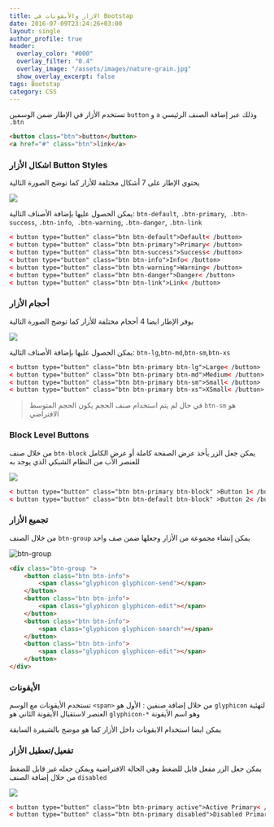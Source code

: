 ```yaml
---
title: الازار واﻷيقونات في Bootstap
date: 2016-07-09T23:24:26+03:00
layout: single
author_profile: true
header:
  overlay_color: "#000"
  overlay_filter: "0.4"
  overlay_image: "/assets/images/nature-grain.jpg"
  show_overlay_excerpt: false
tags: Bootstap
category: CSS
---
```

تستخدم الأزار في الإطار ضمن الوسمين `button` و `a`  وذلك عبر إضافة الصنف الرئيسي `.btn`

~~~html
<button class="btn">button</button>
<a href="#" class="btn">link</a>
~~~

### اشكال الأزار  Button Styles


يحتوي الإطار على 7 أشكال مختلفة للأزار كما توضح الصورة التالية

![ ](http://www.hub4tech.com/sites/default/files/tutorial/bootstrap/bootstrap-ch6-img1.png  "button style")

  يمكن الحصول عليها بإضافة الأصناف التالية:
`btn-default`, `.btn-primary`,` .btn-success`, `.btn-info`,` .btn-warning`, `.btn-danger`, `.btn-link`

~~~html
< button type="button" class="btn btn-default">Default< /button>
< button type="button" class="btn btn-primary">Primary< /button>
< button type="button" class="btn btn-success">Success< /button>
< button type="button" class="btn btn-info">Info< /button>
< button type="button" class="btn btn-warning">Warning< /button>
< button type="button" class="btn btn-danger">Danger< /button>
< button type="button" class="btn btn-link">Link< /button>
~~~ 

### أحجام الأزار 
يوفر الإطار ايضا 4 أحجام مختلفة للأزار كما توضح الصورة التالية

![ ](http://www.hub4tech.com/sites/default/files/tutorial/bootstrap/bootstrap-ch6-img2.png  "button size")

  يمكن الحصول عليها بإضافة الأصناف التالية:
`btn-lg`,`btn-md`,`btn-sm`,`btn-xs`

~~~html
< button type="button" class="btn btn-primary btn-lg">Large< /button>
< button type="button" class="btn btn-primary btn-md">Medium< /button>
< button type="button" class="btn btn-primary btn-sm">Small< /button>
< button type="button" class="btn btn-primary btn-xs">XSmall< /button>
~~~

> في حال لم يتم استخدام صنف الحجم يكون الحجم المتوسط `btn-sm` هو الافتراضي

### Block Level Buttons
من خلال صنف  `btn-block` يمكن جعل الزر يأخذ عرض الصفحة كاملة أو عرض الكامل للعنصر الأب من النظام الشبكي الذي يوجد به

![ ](http://www.hub4tech.com/sites/default/files/tutorial/bootstrap/bootstrap-ch6-img3.png  "button block")

~~~html
< button type="button" class="btn btn-primary btn-block" >Button 1< /button>
< button type="button" class="btn btn-default btn-block" >Button 2< /button>
~~~

### تجميع الأزار
من خلال الصنف `btn-group` يمكن إنشاء مجموعة من الأزار وجعلها ضمن صف واحد


![](http://hbasheer.com/images/btn-group.png  "btn-group") 


~~~html
<div class="btn-group ">
	<button class="btn btn-info">
		<span class="glyphicon glyphicon-send"></span>
	</button>
	<button class="btn btn-info">
		<span class="glyphicon glyphicon-edit"></span>
	</button>
	<button class="btn btn-info">
		<span class="glyphicon glyphicon-search"></span>
	</button>
	<button class="btn btn-info">
		<span class="glyphicon glyphicon-edit"></span>
	</button>
</div>
~~~

### الأيقونات 
تستخدم الأيقونات مع الوسم `<span>` من خلال إضافة صنفين :
الأول هو `glyphicon` لتهئية العنصر لاستقبال الأيقونة
الثاني هو `glyphicon-*` وهو اسم الأيقونة

يمكن ايضا استخدام الايقونات داخل الأزار كما هو موضح بالشيفرة السابقة

### تفعيل/تعطيل الأزار
يمكن جعل الزر مفعل قابل للضغط وهي الحالة الافتراضية ويمكن جعله غير قابل للضغط من خلال إضافة الصنف `disabled`

![](http://www.hub4tech.com/sites/default/files/tutorial/bootstrap/bootstrap-ch6-img4.png) 

~~~html
< button type="button" class="btn btn-primary active">Active Primary< /button>
< button type="button" class="btn btn-primary disabled">Disabled Primary< /button>
~~~